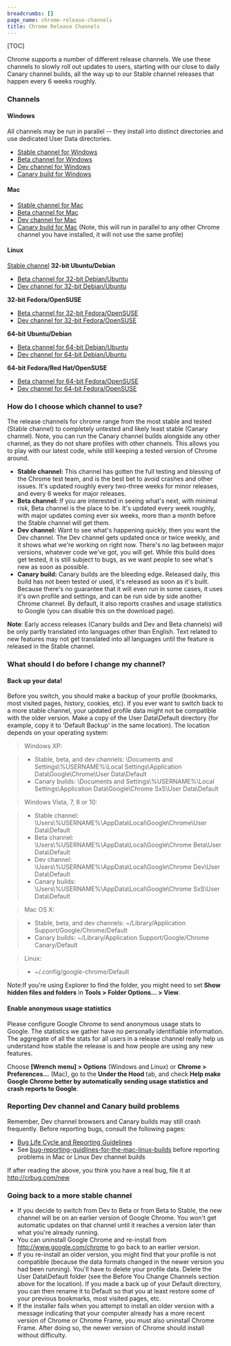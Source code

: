 ```yaml
---
breadcrumbs: []
page_name: chrome-release-channels
title: Chrome Release Channels
---
```


[TOC]

Chrome supports a number of different release channels. We use these channels to
slowly roll out updates to users, starting with our close to daily Canary
channel builds, all the way up to our Stable channel releases that happen every
6 weeks roughly.

### Channels

#### Windows

All channels may be run in parallel -- they install into distinct directories
and use dedicated User Data directories.

*   [Stable channel for
            Windows](http://www.google.com/chrome?platform=win)
*   [Beta channel for
            Windows](http://www.google.com/chrome?platform=win)
*   [Dev channel for
            Windows](http://www.google.com/chrome/eula.html?extra=devchannel&platform=win)
*   [Canary build for
            Windows](http://tools.google.com/dlpage/chromesxs?platform=win)

#### Mac

*   [Stable channel for Mac](http://google.com/chrome?platform=mac)
*   [Beta channel for Mac](http://google.com/chrome?platform=mac)
*   [Dev channel for
            Mac](http://www.google.com/chrome/intl/en/eula_dev.html?dl=mac)
*   [Canary build for
            Mac](http://tools.google.com/dlpage/chromesxs?platform=mac) (Note,
            this will run in parallel to any other Chrome channel you have
            installed, it will not use the same profile)

#### Linux

[Stable channel](http://www.google.com/chrome?platform=linux)
**32-bit Ubuntu/Debian**

*   [Beta channel for 32-bit
            Debian/Ubuntu](http://www.google.com/chrome/intl/en/eula_beta.html?dl=beta_i386_deb)
*   [Dev channel for 32-bit
            Debian/Ubuntu](http://www.google.com/chrome/intl/en/eula_dev.html?dl=unstable_i386_deb)

**32-bit Fedora/OpenSUSE**

*   [Beta channel for 32-bit
            Fedora/OpenSUSE](http://www.google.com/chrome/intl/en/eula_beta.html?dl=beta_i386_rpm)
*   [Dev channel for 32-bit
            Fedora/OpenSUSE](http://www.google.com/chrome/intl/en/eula_dev.html?dl=unstable_i386_rpm)

**64-bit Ubuntu/Debian**

*   [Beta channel for 64-bit
            Debian/Ubuntu](http://www.google.com/chrome/intl/en/eula_beta.html?dl=beta_amd64_deb)
*   [Dev channel for 64-bit
            Debian/Ubuntu](http://www.google.com/chrome/intl/en/eula_dev.html?dl=unstable_amd64_deb)

**64-bit Fedora/Red Hat/OpenSUSE**

*   [Beta channel for 64-bit
            Fedora/OpenSUSE](http://www.google.com/chrome/intl/en/eula_beta.html?dl=beta_amd64_rpm)
*   [Dev channel for 64-bit
            Fedora/OpenSUSE](http://www.google.com/chrome/intl/en/eula_dev.html?dl=unstable_amd64_dev)

### How do I choose which channel to use?

The release channels for chrome range from the most stable and tested (Stable
channel) to completely untested and likely least stable (Canary channel). Note,
you can run the Canary channel builds alongside any other channel, as they do
not share profiles with other channels. This allows you to play with our latest
code, while still keeping a tested version of Chrome around.

*   **Stable channel:** This channel has gotten the full testing and
            blessing of the Chrome test team, and is the best bet to avoid
            crashes and other issues. It's updated roughly every two-three weeks
            for minor releases, and every 6 weeks for major releases.
*   **Beta channel:** If you are interested in seeing what's next, with
            minimal risk, Beta channel is the place to be. It's updated every
            week roughly, with major updates coming ever six weeks, more than a
            month before the Stable channel will get them.
*   **Dev channel:** Want to see what's happening quickly, then you want
            the Dev channel. The Dev channel gets updated once or twice weekly,
            and it shows what we're working on right now. There's no lag between
            major versions, whatever code we've got, you will get. While this
            build does get tested, it is still subject to bugs, as we want
            people to see what's new as soon as possible.
*   **Canary build:** Canary builds are the bleeding edge. Released
            daily, this build has not been tested or used, it's released as soon
            as it's built. Because there's no guarantee that it will even run in
            some cases, it uses it's own profile and settings, and can be run
            side by side another Chrome channel. By default, it also reports
            crashes and usage statistics to Google (you can disable this on the
            download page).

**Note**: Early access releases (Canary builds and Dev and Beta channels) will
be only partly translated into languages other than English. Text related to new
features may not get translated into all languages until the feature is released
in the Stable channel.

### What should I do before I change my channel?

#### Back up your data!

Before you switch, you should make a backup of your profile (bookmarks, most
visited pages, history, cookies, etc). If you ever want to switch back to a more
stable channel, your updated profile data might not be compatible with the older
version.
Make a copy of the User Data\\Default directory (for example, copy it to
'Default Backup' in the same location). The location depends on your operating
system:
> Windows XP:

> *   Stable, beta, and dev channels: \\Documents and
              Settings\\%USERNAME%\\Local Settings\\Application
              Data\\Google\\Chrome\\User Data\\Default
> *   Canary builds: \\Documents and Settings\\%USERNAME%\\Local
              Settings\\Application Data\\Google\\Chrome SxS\\User Data\\Default

> Windows Vista, 7, 8 or 10:

> *   Stable channel:
              \\Users\\%USERNAME%\\AppData\\Local\\Google\\Chrome\\User
              Data\\Default
> *   Beta channel: \\Users\\%USERNAME%\\AppData\\Local\\Google\\Chrome
              Beta\\User Data\\Default
> *   Dev channel: \\Users\\%USERNAME%\\AppData\\Local\\Google\\Chrome
              Dev\\User Data\\Default
> *   Canary builds: \\Users\\%USERNAME%\\AppData\\Local\\Google\\Chrome
              SxS\\User Data\\Default

> Mac OS X:

> *   Stable, beta, and dev channels: ~/Library/Application
              Support/Google/Chrome/Default
> *   Canary builds: ~/Library/Application Support/Google/Chrome
              Canary/Default

> Linux:

> *   ~/.config/google-chrome/Default

Note:If you're using Explorer to find the folder, you might need to set **Show
hidden files and folders** in **Tools &gt; Folder Options... &gt; View**.

#### Enable anonymous usage statistics

Please configure Google Chrome to send anonymous usage stats to Google. The
statistics we gather have no personally identifiable information. The aggregate
of all the stats for all users in a release channel really help us understand
how stable the release is and how people are using any new features.

Choose **\[Wrench menu\] &gt; Options** (Windows and Linux) or **Chrome &gt;
Preferences…** (Mac), go to the **Under the Hood** tab, and check **Help make
Google Chrome better by automatically sending usage statistics and crash reports
to Google**.

### Reporting Dev channel and Canary build problems

Remember, Dev channel browsers and Canary builds may still crash frequently.
Before reporting bugs, consult the following pages:

*   [Bug Life Cycle and Reporting
            Guidelines](/for-testers/bug-reporting-guidelines)
*   See [
            bug-reporting-guidlines-for-the-mac-linux-builds](/for-testers/bug-reporting-guidlines-for-the-mac-linux-builds)
            before reporting problems in Mac or Linux Dev channel builds

If after reading the above, you think you have a real bug, file it at
<http://crbug.com/new>

### Going back to a more stable channel

*   If you decide to switch from Dev to Beta or from Beta to Stable, the
            new channel will be on an earlier version of Google Chrome. You
            won't get automatic updates on that channel until it reaches a
            version later than what you're already running.
*   You can uninstall Google Chrome and re-install from
            <http://www.google.com/chrome> to go back to an earlier version.
*   If you re-install an older version, you might find that your profile
            is not compatible (because the data formats changed in the newer
            version you had been running). You'll have to delete your profile
            data. Delete the User Data\\Default folder (see the Before You
            Change Channels section above for the location). If you made a back
            up of your Default directory, you can then rename it to Default so
            that you at least restore some of your previous bookmarks, most
            visited pages, etc.
*   If the installer fails when you attempt to install an older version
            with a message indicating that your computer already has a more
            recent version of Chrome or Chrome Frame, you must also uninstall
            Chrome Frame. After doing so, the newer version of Chrome should
            install without difficulty.
